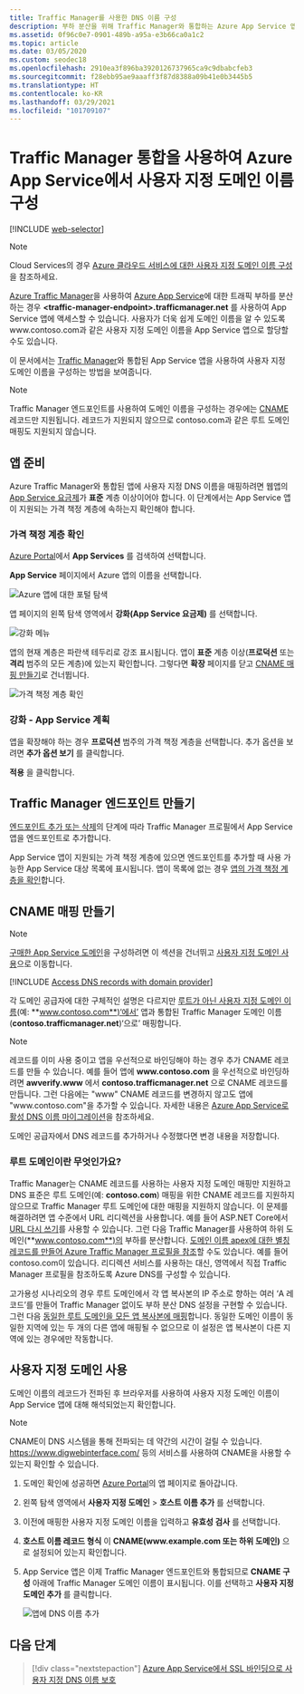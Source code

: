 ```yaml
---
title: Traffic Manager를 사용한 DNS 이름 구성
description: 부하 분산을 위해 Traffic Manager와 통합하는 Azure App Service 앱에 대해 사용자 지정 도메인을 구성하는 방법을 알아봅니다.
ms.assetid: 0f96c0e7-0901-489b-a95a-e3b66ca0a1c2
ms.topic: article
ms.date: 03/05/2020
ms.custom: seodec18
ms.openlocfilehash: 2910ea3f896ba3920126737965ca9c9dbabcfeb3
ms.sourcegitcommit: f28ebb95ae9aaaff3f87d8388a09b41e0b3445b5
ms.translationtype: HT
ms.contentlocale: ko-KR
ms.lasthandoff: 03/29/2021
ms.locfileid: "101709107"
---
```

# <a name="configure-a-custom-domain-name-in-azure-app-service-with-traffic-manager-integration"></a>Traffic Manager 통합을 사용하여 Azure App Service에서 사용자 지정 도메인 이름 구성

[!INCLUDE [web-selector](../../includes/websites-custom-domain-selector.md)]

> [!NOTE]
> Cloud Services의 경우 [Azure 클라우드 서비스에 대한 사용자 지정 도메인 이름 구성](../cloud-services/cloud-services-custom-domain-name-portal.md)을 참조하세요.

[Azure Traffic Manager](../traffic-manager/index.yml)을 사용하여 [Azure App Service](overview.md)에 대한 트래픽 부하를 분산하는 경우 **\<traffic-manager-endpoint>.trafficmanager.net** 를 사용하여 App Service 앱에 액세스할 수 있습니다. 사용자가 더욱 쉽게 도메인 이름을 알 수 있도록 www\.contoso.com과 같은 사용자 지정 도메인 이름을 App Service 앱으로 할당할 수도 있습니다.

이 문서에서는 [Traffic Manager](../traffic-manager/traffic-manager-overview.md)와 통합된 App Service 앱을 사용하여 사용자 지정 도메인 이름을 구성하는 방법을 보여줍니다.

> [!NOTE]
> Traffic Manager 엔드포인트를 사용하여 도메인 이름을 구성하는 경우에는 [CNAME](https://en.wikipedia.org/wiki/CNAME_record) 레코드만 지원됩니다. 레코드가 지원되지 않으므로 contoso.com과 같은 루트 도메인 매핑도 지원되지 않습니다.
> 

## <a name="prepare-the-app"></a>앱 준비

Azure Traffic Manager와 통합된 앱에 사용자 지정 DNS 이름을 매핑하려면 웹앱의 [App Service 요금제](https://azure.microsoft.com/pricing/details/app-service/)가 **표준** 계층 이상이어야 합니다. 이 단계에서는 App Service 앱이 지원되는 가격 책정 계층에 속하는지 확인해야 합니다.

### <a name="check-the-pricing-tier"></a>가격 책정 계층 확인

[Azure Portal](https://portal.azure.com)에서 **App Services** 를 검색하여 선택합니다.

**App Service** 페이지에서 Azure 앱의 이름을 선택합니다.

![Azure 앱에 대한 포털 탐색](./media/app-service-web-tutorial-custom-domain/select-app.png)

앱 페이지의 왼쪽 탐색 영역에서 **강화(App Service 요금제)** 를 선택합니다.

![강화 메뉴](./media/app-service-web-tutorial-custom-domain/scale-up-menu.png)

앱의 현재 계층은 파란색 테두리로 강조 표시됩니다. 앱이 **표준** 계층 이상(**프로덕션** 또는 **격리** 범주의 모든 계층)에 있는지 확인합니다. 그렇다면 **확장** 페이지를 닫고 [CNAME 매핑 만들기](#create-the-cname-mapping)로 건너뜁니다.

![가격 책정 계층 확인](./media/app-service-web-tutorial-custom-domain/check-pricing-tier.png)

### <a name="scale-up-the-app-service-plan"></a>강화 - App Service 계획

앱을 확장해야 하는 경우 **프로덕션** 범주의 가격 책정 계층을 선택합니다. 추가 옵션을 보려면 **추가 옵션 보기** 를 클릭합니다.

**적용** 을 클릭합니다.

## <a name="create-traffic-manager-endpoint"></a>Traffic Manager 엔드포인트 만들기

[엔드포인트 추가 또는 삭제](../traffic-manager/traffic-manager-manage-endpoints.md)의 단계에 따라 Traffic Manager 프로필에서 App Service 앱을 엔드포인트로 추가합니다.

App Service 앱이 지원되는 가격 책정 계층에 있으면 엔드포인트를 추가할 때 사용 가능한 App Service 대상 목록에 표시됩니다. 앱이 목록에 없는 경우 [앱의 가격 책정 계층을 확인](#prepare-the-app)합니다.

## <a name="create-the-cname-mapping"></a>CNAME 매핑 만들기
> [!NOTE]
> [구매한 App Service 도메인](manage-custom-dns-buy-domain.md)을 구성하려면 이 섹션을 건너뛰고 [사용자 지정 도메인 사용](#enable-custom-domain)으로 이동합니다.
> 

[!INCLUDE [Access DNS records with domain provider](../../includes/app-service-web-access-dns-records-no-h.md)]

각 도메인 공급자에 대한 구체적인 설명은 다르지만 [루트가 아닌 사용자 지정 도메인 이름](#what-about-root-domains)(예: **www.contoso.com**)‘에서’ 앱과 통합된 Traffic Manager 도메인 이름(**contoso.trafficmanager.net**)‘으로’ 매핑합니다.  

> [!NOTE]
> 레코드를 이미 사용 중이고 앱을 우선적으로 바인딩해야 하는 경우 추가 CNAME 레코드를 만들 수 있습니다. 예를 들어 앱에 **www\.contoso.com** 을 우선적으로 바인딩하려면 **awverify.www** 에서 **contoso.trafficmanager.net** 으로 CNAME 레코드를 만듭니다. 그런 다음에는 "www" CNAME 레코드를 변경하지 않고도 앱에 "www\.contoso.com"을 추가할 수 있습니다. 자세한 내용은 [Azure App Service로 활성 DNS 이름 마이그레이션](manage-custom-dns-migrate-domain.md)을 참조하세요.

도메인 공급자에서 DNS 레코드를 추가하거나 수정했다면 변경 내용을 저장합니다.

### <a name="what-about-root-domains"></a>루트 도메인이란 무엇인가요?

Traffic Manager는 CNAME 레코드를 사용하는 사용자 지정 도메인 매핑만 지원하고 DNS 표준은 루트 도메인(예: **contoso.com**) 매핑을 위한 CNAME 레코드를 지원하지 않으므로 Traffic Manager 루트 도메인에 대한 매핑을 지원하지 않습니다. 이 문제를 해결하려면 앱 수준에서 URL 리디렉션을 사용합니다. 예를 들어 ASP.NET Core에서 [URL 다시 쓰기](/aspnet/core/fundamentals/url-rewriting)를 사용할 수 있습니다. 그런 다음 Traffic Manager를 사용하여 하위 도메인(**www.contoso.com**)의 부하를 분산합니다. [도메인 이름 apex에 대한 별칭 레코드를 만들어 Azure Traffic Manager 프로필을 참조](../dns/tutorial-alias-tm.md)할 수도 있습니다. 예를 들어 contoso.com이 있습니다. 리디렉션 서비스를 사용하는 대신, 영역에서 직접 Traffic Manager 프로필을 참조하도록 Azure DNS를 구성할 수 있습니다. 

고가용성 시나리오의 경우 루트 도메인에서 각 앱 복사본의 IP 주소로 향하는 여러 ‘A 레코드’를 만들어 Traffic Manager 없이도 부하 분산 DNS 설정을 구현할 수 있습니다. 그런 다음 [동일한 루트 도메인을 모든 앱 복사본에 매핑](app-service-web-tutorial-custom-domain.md#map-an-a-record)합니다. 동일한 도메인 이름이 동일한 지역에 있는 두 개의 다른 앱에 매핑될 수 없으므로 이 설정은 앱 복사본이 다른 지역에 있는 경우에만 작동합니다.

## <a name="enable-custom-domain"></a>사용자 지정 도메인 사용
도메인 이름의 레코드가 전파된 후 브라우저를 사용하여 사용자 지정 도메인 이름이 App Service 앱에 대해 해석되었는지 확인합니다.

> [!NOTE]
> CNAME이 DNS 시스템을 통해 전파되는 데 약간의 시간이 걸릴 수 있습니다. <a href="https://www.digwebinterface.com/">https://www.digwebinterface.com/</a> 등의 서비스를 사용하여 CNAME을 사용할 수 있는지 확인할 수 있습니다.
> 
> 

1. 도메인 확인에 성공하면 [Azure Portal](https://portal.azure.com)의 앱 페이지로 돌아갑니다.
2. 왼쪽 탐색 영역에서 **사용자 지정 도메인** > **호스트 이름 추가** 를 선택합니다.
4. 이전에 매핑한 사용자 지정 도메인 이름을 입력하고 **유효성 검사** 를 선택합니다.
5. **호스트 이름 레코드 형식** 이 **CNAME(www\.example.com 또는 하위 도메인)** 으로 설정되어 있는지 확인합니다.

6. App Service 앱은 이제 Traffic Manager 엔드포인트와 통합되므로 **CNAME 구성** 아래에 Traffic Manager 도메인 이름이 표시됩니다. 이를 선택하고 **사용자 지정 도메인 추가** 를 클릭합니다.

    ![앱에 DNS 이름 추가](./media/configure-domain-traffic-manager/enable-traffic-manager-domain.png)

## <a name="next-steps"></a>다음 단계

> [!div class="nextstepaction"]
> [Azure App Service에서 SSL 바인딩으로 사용자 지정 DNS 이름 보호](configure-ssl-bindings.md)